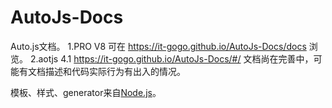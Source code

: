 # AutoJs-Docs

Auto.js文档。
1.PRO V8 可在 https://it-gogo.github.io/AutoJs-Docs/docs 浏览。
2.aotjs 4.1 https://it-gogo.github.io/AutoJs-Docs/#/
文档尚在完善中，可能有文档描述和代码实际行为有出入的情况。

模板、样式、generator来自[Node.js](https://github.com/nodejs/node/tree/master/doc)。
